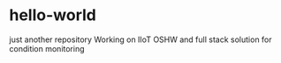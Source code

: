 # hello-world
just another repository
Working on IIoT OSHW and full stack solution for condition monitoring
